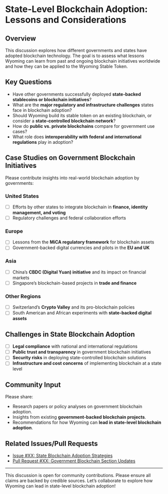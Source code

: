 # State-Level Blockchain Adoption: Lessons and Considerations

## **Overview**
This discussion explores how different governments and states have adopted blockchain technology. The goal is to assess what lessons Wyoming can learn from past and ongoing blockchain initiatives worldwide and how they can be applied to the Wyoming Stable Token.

## **Key Questions**
- Have other governments successfully deployed **state-backed stablecoins or blockchain initiatives**?
- What are the **major regulatory and infrastructure challenges** states face in blockchain adoption?
- Should Wyoming build its stable token on an existing blockchain, or consider a **state-controlled blockchain network**?
- How do **public vs. private blockchains** compare for government use cases?
- What role does **interoperability with federal and international regulations** play in adoption?

## **Case Studies on Government Blockchain Initiatives**
Please contribute insights into real-world blockchain adoption by governments:

### **United States**
- [ ] Efforts by other states to integrate blockchain in **finance, identity management, and voting**
- [ ] Regulatory challenges and federal collaboration efforts

### **Europe**
- [ ] Lessons from the **MiCA regulatory framework** for blockchain assets
- [ ] Government-backed digital currencies and pilots in the **EU and UK**

### **Asia**
- [ ] China’s **CBDC (Digital Yuan) initiative** and its impact on financial markets
- [ ] Singapore’s blockchain-based projects in **trade and finance**

### **Other Regions**
- [ ] Switzerland’s **Crypto Valley** and its pro-blockchain policies
- [ ] South American and African experiments with **state-backed digital assets**

## **Challenges in State Blockchain Adoption**
- [ ] **Legal compliance** with national and international regulations
- [ ] **Public trust and transparency** in government blockchain initiatives
- [ ] **Security risks** in deploying state-controlled blockchain solutions
- [ ] **Infrastructure and cost concerns** of implementing blockchain at a state level

## **Community Input**
Please share:
- Research papers or policy analyses on government blockchain adoption.
- Insights from existing **government-backed blockchain projects**.
- Recommendations for how Wyoming can **lead in state-level blockchain adoption**.

## **Related Issues/Pull Requests**
- [Issue #XX: State Blockchain Adoption Strategies](../issues/XX)
- [Pull Request #XX: Government Blockchain Section Updates](../pulls/XX)

---

This discussion is open for community contributions. Please ensure all claims are backed by credible sources. Let’s collaborate to explore how Wyoming can lead in state-level blockchain adoption!
